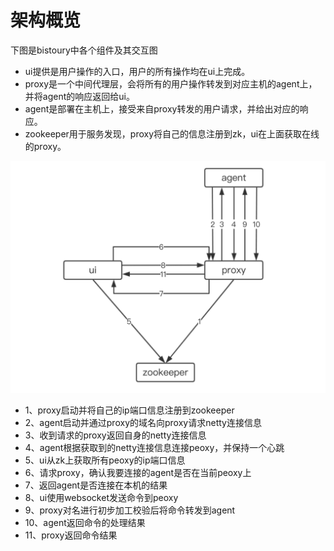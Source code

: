 # 架构概览
下图是bistoury中各个组件及其交互图
- ui提供是用户操作的入口，用户的所有操作均在ui上完成。
- proxy是一个中间代理层，会将所有的用户操作转发到对应主机的agent上，并将agent的响应返回给ui。
- agent是部署在主机上，接受来自proxy转发的用户请求，并给出对应的响应。
- zookeeper用于服务发现，proxy将自己的信息注册到zk，ui在上面获取在线的proxy。

![组件交互图](../image/design.png)
- 1、proxy启动并将自己的ip端口信息注册到zookeeper
- 2、agent启动并通过proxy的域名向proxy请求netty连接信息
- 3、收到请求的proxy返回自身的netty连接信息
- 4、agent根据获取到的netty连接信息连接peoxy，并保持一个心跳
- 5、ui从zk上获取所有peoxy的ip端口信息
- 6、请求proxy，确认我要连接的agent是否在当前peoxy上
- 7、返回agent是否连接在本机的结果
- 8、ui使用websocket发送命令到peoxy
- 9、proxy对名进行初步加工校验后将命令转发到agent
- 10、agent返回命令的处理结果
- 11、proxy返回命令结果

